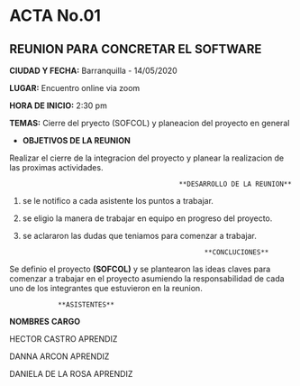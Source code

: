 # ACTA No.01

## REUNION PARA CONCRETAR EL SOFTWARE

**CIUDAD Y FECHA:** Barranquilla - 14/05/2020

**LUGAR:** Encuentro online via zoom

**HORA DE INICIO:** 2:30 pm

**TEMAS:** Cierre del pryecto (SOFCOL) y planeacion del proyecto en general

- **OBJETIVOS DE LA REUNION**

Realizar el cierre de la integracion del proyecto y planear la realizacion de las proximas actividades.


                                              **DESARROLLO DE LA REUNION**

1. se le notifico a cada asistente los puntos a trabajar.

2. se eligio la manera de trabajar en equipo en progreso del proyecto.

3. se aclararon las dudas que teniamos para comenzar a trabajar.


                                                    **CONCLUCIONES**

Se definio el proyecto **(SOFCOL)** y se plantearon las ideas claves para comenzar a trabajar en el proyecto asumiendo la responsabilidad de cada uno de los integrantes que estuvieron en la reunion.

                **ASISTENTES**

**NOMBRES**                               **CARGO**  

HECTOR CASTRO                               APRENDIZ

DANNA ARCON                                 APRENDIZ

DANIELA DE LA ROSA                          APRENDIZ
